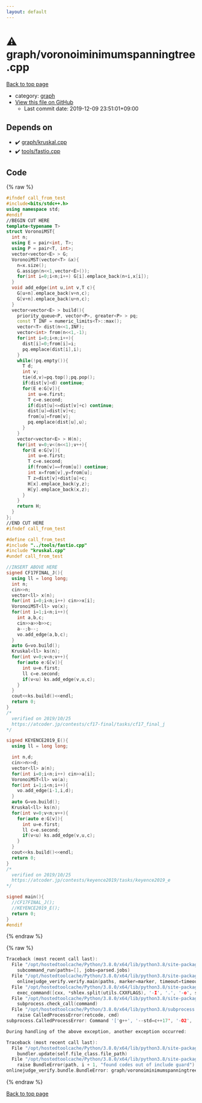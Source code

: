 ```yaml
---
layout: default
---
```


<!-- mathjax config similar to math.stackexchange -->
<script type="text/javascript" async
  src="https://cdnjs.cloudflare.com/ajax/libs/mathjax/2.7.5/MathJax.js?config=TeX-MML-AM_CHTML">
</script>
<script type="text/x-mathjax-config">
  MathJax.Hub.Config({
    TeX: { equationNumbers: { autoNumber: "AMS" }},
    tex2jax: {
      inlineMath: [ ['$','$'] ],
      processEscapes: true
    },
    "HTML-CSS": { matchFontHeight: false },
    displayAlign: "left",
    displayIndent: "2em"
  });
</script>

<script type="text/javascript" src="https://cdnjs.cloudflare.com/ajax/libs/jquery/3.4.1/jquery.min.js"></script>
<script src="https://cdn.jsdelivr.net/npm/jquery-balloon-js@1.1.2/jquery.balloon.min.js" integrity="sha256-ZEYs9VrgAeNuPvs15E39OsyOJaIkXEEt10fzxJ20+2I=" crossorigin="anonymous"></script>
<script type="text/javascript" src="../../assets/js/copy-button.js"></script>
<link rel="stylesheet" href="../../assets/css/copy-button.css" />


# :warning: graph/voronoiminimumspanningtree.cpp

<a href="../../index.html">Back to top page</a>

* category: <a href="../../index.html#f8b0b924ebd7046dbfa85a856e4682c8">graph</a>
* <a href="{{ site.github.repository_url }}/blob/master/graph/voronoiminimumspanningtree.cpp">View this file on GitHub</a>
    - Last commit date: 2019-12-09 23:51:01+09:00




## Depends on

* :heavy_check_mark: <a href="kruskal.cpp.html">graph/kruskal.cpp</a>
* :heavy_check_mark: <a href="../tools/fastio.cpp.html">tools/fastio.cpp</a>


## Code

<a id="unbundled"></a>
{% raw %}
```cpp
#ifndef call_from_test
#include<bits/stdc++.h>
using namespace std;
#endif
//BEGIN CUT HERE
template<typename T>
struct VoronoiMST{
  int n;
  using E = pair<int, T>;
  using P = pair<T, int>;
  vector<vector<E> > G;
  VoronoiMST(vector<T> &x){
    n=x.size();
    G.assign(n<<1,vector<E>());
    for(int i=0;i<n;i++) G[i].emplace_back(n+i,x[i]);
  }
  void add_edge(int u,int v,T c){
    G[u+n].emplace_back(v+n,c);
    G[v+n].emplace_back(u+n,c);
  }
  vector<vector<E> > build(){
    priority_queue<P, vector<P>, greater<P> > pq;
    const T INF = numeric_limits<T>::max();
    vector<T> dist(n<<1,INF);
    vector<int> from(n<<1,-1);
    for(int i=0;i<n;i++){
      dist[i]=0;from[i]=i;
      pq.emplace(dist[i],i);
    }
    while(!pq.empty()){
      T d;
      int v;
      tie(d,v)=pq.top();pq.pop();
      if(dist[v]<d) continue;
      for(E e:G[v]){
        int u=e.first;
        T c=e.second;
        if(dist[u]<=dist[v]+c) continue;
        dist[u]=dist[v]+c;
        from[u]=from[v];
        pq.emplace(dist[u],u);
      }
    }
    vector<vector<E> > H(n);
    for(int v=0;v<(n<<1);v++){
      for(E e:G[v]){
        int u=e.first;
        T c=e.second;
        if(from[v]==from[u]) continue;
        int x=from[v],y=from[u];
        T z=dist[v]+dist[u]+c;
        H[x].emplace_back(y,z);
        H[y].emplace_back(x,z);
      }
    }
    return H;
  }
};
//END CUT HERE
#ifndef call_from_test

#define call_from_test
#include "../tools/fastio.cpp"
#include "kruskal.cpp"
#undef call_from_test

//INSERT ABOVE HERE
signed CF17FINAL_J(){
  using ll = long long;
  int n;
  cin>>n;
  vector<ll> x(n);
  for(int i=0;i<n;i++) cin>>x[i];
  VoronoiMST<ll> vo(x);
  for(int i=1;i<n;i++){
    int a,b,c;
    cin>>a>>b>>c;
    a--;b--;
    vo.add_edge(a,b,c);
  }
  auto G=vo.build();
  Kruskal<ll> ks(n);
  for(int v=0;v<n;v++){
    for(auto e:G[v]){
      int u=e.first;
      ll c=e.second;
      if(v<u) ks.add_edge(v,u,c);
    }
  }
  cout<<ks.build()<<endl;
  return 0;
}
/*
  verified on 2019/10/25
  https://atcoder.jp/contests/cf17-final/tasks/cf17_final_j
*/

signed KEYENCE2019_E(){
  using ll = long long;

  int n,d;
  cin>>n>>d;
  vector<ll> a(n);
  for(int i=0;i<n;i++) cin>>a[i];
  VoronoiMST<ll> vo(a);
  for(int i=1;i<n;i++){
    vo.add_edge(i-1,i,d);
  }
  auto G=vo.build();
  Kruskal<ll> ks(n);
  for(int v=0;v<n;v++){
    for(auto e:G[v]){
      int u=e.first;
      ll c=e.second;
      if(v<u) ks.add_edge(v,u,c);
    }
  }
  cout<<ks.build()<<endl;
  return 0;
}
/*
  verified on 2019/10/25
  https://atcoder.jp/contests/keyence2019/tasks/keyence2019_e
*/

signed main(){
  //CF17FINAL_J();
  //KEYENCE2019_E();
  return 0;
}
#endif

```
{% endraw %}

<a id="bundled"></a>
{% raw %}
```cpp
Traceback (most recent call last):
  File "/opt/hostedtoolcache/Python/3.8.0/x64/lib/python3.8/site-packages/onlinejudge_verify/main.py", line 173, in main
    subcommand_run(paths=[], jobs=parsed.jobs)
  File "/opt/hostedtoolcache/Python/3.8.0/x64/lib/python3.8/site-packages/onlinejudge_verify/main.py", line 66, in subcommand_run
    onlinejudge_verify.verify.main(paths, marker=marker, timeout=timeout, jobs=jobs)
  File "/opt/hostedtoolcache/Python/3.8.0/x64/lib/python3.8/site-packages/onlinejudge_verify/verify.py", line 98, in main
    exec_command([cxx, *shlex.split(utils.CXXFLAGS), '-I', '.', '-o', shlex.quote(str(directory / 'a.out')), shlex.quote(str(path))])
  File "/opt/hostedtoolcache/Python/3.8.0/x64/lib/python3.8/site-packages/onlinejudge_verify/verify.py", line 26, in exec_command
    subprocess.check_call(command)
  File "/opt/hostedtoolcache/Python/3.8.0/x64/lib/python3.8/subprocess.py", line 364, in check_call
    raise CalledProcessError(retcode, cmd)
subprocess.CalledProcessError: Command '['g++', '--std=c++17', '-O2', '-Wall', '-g', '-I', '.', '-o', '.verify-helper/cache/988b27744f33205dfbbff10b1fb99080/a.out', 'test/aoj/3120.test.cpp']' returned non-zero exit status 1.

During handling of the above exception, another exception occurred:

Traceback (most recent call last):
  File "/opt/hostedtoolcache/Python/3.8.0/x64/lib/python3.8/site-packages/onlinejudge_verify/docs.py", line 340, in write_contents
    bundler.update(self.file_class.file_path)
  File "/opt/hostedtoolcache/Python/3.8.0/x64/lib/python3.8/site-packages/onlinejudge_verify/bundle.py", line 123, in update
    raise BundleError(path, i + 1, "found codes out of include guard")
onlinejudge_verify.bundle.BundleError: graph/voronoiminimumspanningtree.cpp: line 5: found codes out of include guard

```
{% endraw %}

<a href="../../index.html">Back to top page</a>

